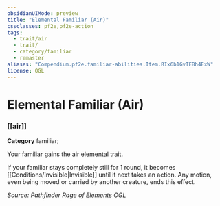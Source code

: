 ```yaml
---
obsidianUIMode: preview
title: "Elemental Familiar (Air)"
cssclasses: pf2e,pf2e-action
tags:
  - trait/air
  - trait/
  - category/familiar
  - remaster
aliases: "Compendium.pf2e.familiar-abilities.Item.RIx6b1GvTEBh4ExW"
license: OGL
---
```

# Elemental Familiar (Air)

### [[air]]

**Category** familiar; 




Your familiar gains the air elemental trait.

If your familiar stays completely still for 1 round, it becomes [[Conditions/Invisible|Invisible]] until it next takes an action. Any motion, even being moved or carried by another creature, ends this effect.

*Source: Pathfinder Rage of Elements*
*OGL*